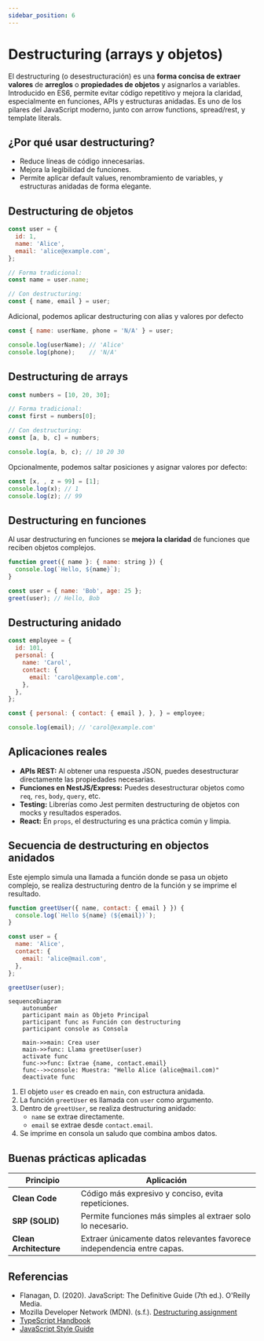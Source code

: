 ```yaml
---
sidebar_position: 6
---
```


# Destructuring (arrays y objetos)

El destructuring (o desestructuración) es una **forma concisa de extraer valores** de **arreglos** o **propiedades de objetos** y asignarlos a variables. Introducido en ES6, permite evitar código repetitivo y mejora la claridad, especialmente en funciones, APIs y estructuras anidadas. Es uno de los pilares del JavaScript moderno, junto con arrow functions, spread/rest, y template literals.

## ¿Por qué usar destructuring?

- Reduce líneas de código innecesarias.
- Mejora la legibilidad de funciones.
- Permite aplicar default values, renombramiento de variables, y estructuras anidadas de forma elegante.

## Destructuring de objetos

```js showLineNumbers
const user = {
  id: 1,
  name: 'Alice',
  email: 'alice@example.com',
};

// Forma tradicional:
const name = user.name;

// Con destructuring:
const { name, email } = user;
```

Adicional, podemos aplicar destructuring con alias y valores por defecto

```js showLineNumbers
const { name: userName, phone = 'N/A' } = user;

console.log(userName); // 'Alice'
console.log(phone);    // 'N/A'
```

## Destructuring de arrays

```js showLineNumbers
const numbers = [10, 20, 30];

// Forma tradicional:
const first = numbers[0];

// Con destructuring:
const [a, b, c] = numbers;

console.log(a, b, c); // 10 20 30
```

Opcionalmente, podemos saltar posiciones y asignar valores por defecto:

```js showLineNumbers
const [x, , z = 99] = [1];
console.log(x); // 1
console.log(z); // 99
```

## Destructuring en funciones

Al usar destructuring en funciones se **mejora la claridad** de funciones que reciben objetos complejos.

```js showLineNumbers
function greet({ name }: { name: string }) {
  console.log(`Hello, ${name}`);
}

const user = { name: 'Bob', age: 25 };
greet(user); // Hello, Bob
```

## Destructuring anidado

```js showLineNumbers
const employee = {
  id: 101,
  personal: {
    name: 'Carol',
    contact: {
      email: 'carol@example.com',
    },
  },
};

const { personal: { contact: { email }, }, } = employee;

console.log(email); // 'carol@example.com'
```

## Aplicaciones reales

- **APIs REST:** Al obtener una respuesta JSON, puedes desestructurar directamente las propiedades necesarias.
- **Funciones en NestJS/Express:** Puedes desestructurar objetos como `req`, `res`, `body`, `query`, etc.
- **Testing:** Librerías como Jest permiten destructuring de objetos con mocks y resultados esperados.
- **React:** En `props`, el destructuring es una práctica común y limpia.

## Secuencia de destructuring en objectos anidados

Este ejemplo simula una llamada a función donde se pasa un objeto complejo, se realiza destructuring dentro de la función y se imprime el resultado.

```js showLineNumbers
function greetUser({ name, contact: { email } }) {
  console.log(`Hello ${name} (${email})`);
}

const user = {
  name: 'Alice',
  contact: {
    email: 'alice@mail.com',
  },
};

greetUser(user);
```

```mermaid
sequenceDiagram
    autonumber
    participant main as Objeto Principal
    participant func as Función con destructuring
    participant console as Consola

    main->>main: Crea user
    main->>func: Llama greetUser(user)
    activate func
    func->>func: Extrae {name, contact.email}
    func-->>console: Muestra: "Hello Alice (alice@mail.com)"
    deactivate func
```

1. El objeto `user` es creado en `main`, con estructura anidada.
2. La función `greetUser` es llamada con `user` como argumento.
3. Dentro de `greetUser`, se realiza destructuring anidado:
   - `name` se extrae directamente.
   - `email` se extrae desde `contact.email`.
4. Se imprime en consola un saludo que combina ambos datos.

## Buenas prácticas aplicadas

|Principio|Aplicación|
|--|--|
|**Clean Code**|Código más expresivo y conciso, evita repeticiones.|
|**SRP (SOLID)**|Permite funciones más simples al extraer solo lo necesario.|
|**Clean Architecture**|Extraer únicamente datos relevantes favorece independencia entre capas.|

## Referencias

- Flanagan, D. (2020). JavaScript: The Definitive Guide (7th ed.). O'Reilly Media.
- Mozilla Developer Network (MDN). (s.f.). [Destructuring assignment](https://developer.mozilla.org/en-US/docs/Web/JavaScript/Reference/Operators/Destructuring_assignment)
- [TypeScript Handbook](https://www.typescriptlang.org/docs)
- [JavaScript Style Guide](https://google.github.io/styleguide/jsguide.html)

